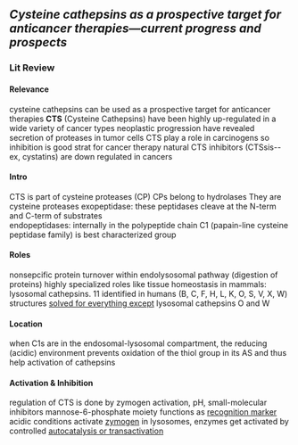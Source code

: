 ## *Cysteine cathepsins as a prospective target for anticancer therapies—current progress and prospects*
### Lit Review 

#### Relevance
cysteine cathepsins can be used as a prospective target for anticancer therapies 
**CTS** (Cysteine Cathepsins) have been highly up-regulated in a wide variety of cancer types 
neoplastic progression have revealed secretion of proteases in tumor cells 
CTS play a role in carcinogens so inhibition is good strat for cancer therapy 
natural CTS inhibitors (CTSsis-- ex, cystatins) are down regulated in cancers 

#### Intro 
CTS is part of cysteine proteases (CP)
CPs belong to hydrolases
They are cysteine proteases 
exopeptidase: these peptidases cleave at the N-term and C-term of substrates  
endopeptidases: internally in the polypeptide chain 
C1 (papain-line cysteine peptidase family) is best characterized group 

#### Roles
nonsepcific protein turnover within endolysosomal pathway (digestion of proteins)
highly specialized roles like tissue homeostasis 
in mammals: lysosomal cathepsins. 11 identified in humans (B, C, F, H, L, K, O, S, V,  X, W)
structures [solved for everything except](gaps_and_ideas.md#gap1) lysosomal cathepsins O and W 

#### Location 
when C1s are in the endosomal-lysosomal compartment, the reducing (acidic) environment prevents oxidation of the thiol group in its AS and thus help activation of cathepsins 

#### Activation & Inhibition
regulation of CTS is done by zymogen activation, pH, small-molecular inhibitors 
mannose-6-phosphate moiety functions as [recognition marker](gaps_and_ideas.md#idea1) 
acidic conditions activate [zymogen](gaps_and_ideas.md#idea2) 
in lysosomes, enzymes get activated by controlled [autocatalysis or transactivation](gaps_and_ideas.md#idea3) 

